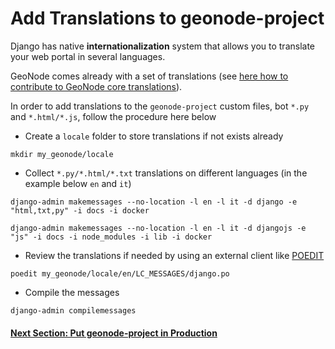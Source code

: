 # Add Translations to geonode-project
Django has native **internationalization** system that allows you to translate your web portal in several languages.

GeoNode comes already with a set of translations (see [here how to contribute to GeoNode core translations](https://docs.geonode.org/en/master/contribute/translation/index.html)).

In order to add translations to the `geonode-project` custom files, bot `*.py` and `*.html/*.js`, follow the procedure here below

- Create a `locale` folder to store translations if not exists already

```shell
mkdir my_geonode/locale
```

- Collect `*.py/*.html/*.txt` translations on different languages (in the example below `en` and `it`)

```shell
django-admin makemessages --no-location -l en -l it -d django -e "html,txt,py" -i docs -i docker
```

```shell
django-admin makemessages --no-location -l en -l it -d djangojs -e "js" -i docs -i node_modules -i lib -i docker
```

- Review the translations if needed by using an external client like [POEDIT](https://poedit.net/)

```shell
poedit my_geonode/locale/en/LC_MESSAGES/django.po
```

- Compile the messages

```shell
django-admin compilemessages
```

#### [Next Section: Put geonode-project in Production](GEONODE_PROJ_PROD.md)
